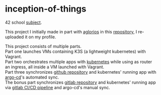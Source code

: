 # inception-of-things

42 school [subject](https://cdn.intra.42.fr/pdf/pdf/66725/en.subject.pdf).

This project I initially made in part with [aglorios](https://github.com/Aglorios17) in this [repository](https://github.com/Aglorios17/Inception_Of_Things_19), I re-uploaded it on my profile.

This project consists of multiple parts.<br>
Part one launches VMs containing K3S (a lightweight kubernetes) with Vagrant.<br>
Part two orchestrates multiple apps with [kubernetes](https://github.com/artainmo/DevOps/tree/main/kubernetes) while using as router an ingress, all inside a VM launched with Vagrant.<br>
Part three synchronizes [github repository](https://github.com/artainmo/inception-of-things/tree/master/p3/app) and kubernetes' running app with [argo-cd](https://github.com/artainmo/WebDevelopment/blob/main/other/kubernetes/README.md#argo-cd)'s automated sync.<br>
The bonus part synchronizes [gitlab repository](https://gitlab.com/artainmo/inception-of-things/-/tree/master/app) and kubernetes' running app via [gitlab CI/CD pipeline](https://github.com/artainmo/WebDevelopment/tree/main/other/DevOps#gitlab-cicd-pipeline) and argo-cd's manual sync.<br>
